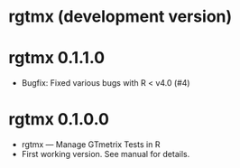 # rgtmx (development version)



# rgtmx 0.1.1.0

* Bugfix: Fixed various bugs with R < v4.0 (#4)

# rgtmx 0.1.0.0

* rgtmx — Manage GTmetrix Tests in R
* First working version. See manual for details.
